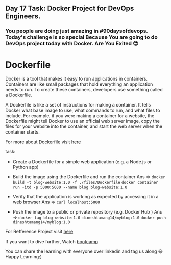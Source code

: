 ## Day 17 Task: Docker Project for DevOps Engineers.

### You people are doing just amazing in **#90daysofdevops**. Today's challenge is so special Because You are going to do DevOps project today with Docker. Are You Exited 😍

# Dockerfile

Docker is a tool that makes it easy to run applications in containers. Containers are like small packages that hold everything an application needs to run. To create these containers, developers use something called a Dockerfile.

A Dockerfile is like a set of instructions for making a container. It tells Docker what base image to use, what commands to run, and what files to include. For example, if you were making a container for a website, the Dockerfile might tell Docker to use an official web server image, copy the files for your website into the container, and start the web server when the container starts.

For more about Dockerfile visit [here](https://rushikesh-mashidkar.hashnode.dev/dockerfile-docker-compose-swarm-and-volumes)

task:

- Create a Dockerfile for a simple web application (e.g. a Node.js or Python app)

- Build the image using the Dockerfile and run the container
Ans => `docker build -t blog-website:1.0 -f ./files/Dockerfile`
        `docker container run -itd -p 5000:5000 --name blog blog-website:1.0`

- Verify that the application is working as expected by accessing it in a web browser
Ans => `curl localhost:5000`

- Push the image to a public or private repository (e.g. Docker Hub )
Ans => `docker tag blog-website:1.0 dineshtamang14/myblog:1.0`
        `docker push dineshtamang14/myblog:1.0`

For Refference Project visit [here](https://youtu.be/Tevxhn6Odc8)

If you want to dive further, Watch [bootcamp](https://youtube.com/playlist?list=PLlfy9GnSVerRqYJgVYO0UiExj5byjrW8u) 

You can share the learning with everyone over linkedin and tag us along 😃
Happy Learning:)
